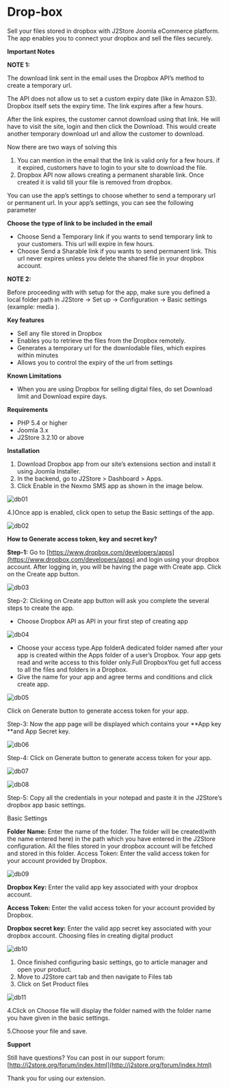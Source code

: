# Drop-box

Sell your files stored in dropbox with J2Store Joomla eCommerce platform. The app enables you to connect your dropbox and sell the files securely.

**Important Notes**

**NOTE 1:**

The download link sent in the email uses the Dropbox API’s method to create a temporary url.

The API does not allow us to set a custom expiry date \(like in Amazon S3\). Dropbox itself sets the expiry time. The link expires after a few hours.

After the link expires, the customer cannot download using that link. He will have to visit the site, login and then click the Download. This would create another temporary download url and allow the customer to download.

Now there are two ways of solving this

1. You can mention in the email that the link is valid only for a few hours. if it expired, customers have to login to your site to download the file.
2. Dropbox API now allows creating a permanent sharable link. Once created it is valid till your file is removed from dropbox.

You can use the app’s settings to choose whether to send a temporary url or permanent url. In your app’s settings, you can see the following parameter

**Choose the type of link to be included in the email**

* Choose Send a Temporary link if you wants to send temporary link to your customers. This url will expire in few hours.
* Choose Send a Sharable link if you wants to send permanent link. This url never expires unless you delete the shared file in your dropbox account.

**NOTE 2:**

Before proceeding with with setup for the app, make sure you defined a local folder path in J2Store -&gt; Set up -&gt; Configuration -&gt; Basic settings \(example: media \).

**Key features**

* Sell any file stored in Dropbox
* Enables you to retrieve the files from the Dropbox remotely.
* Generates a temporary url for the downlodable files, which expires within minutes
* Allows you to control the expiry of the url from settings

**Known Limitations**

* When you are using Dropbox for selling digital files, do set Download limit and Download expire days.

**Requirements**

* PHP 5.4 or higher
* Joomla 3.x
* J2Store 3.2.10 or above

**Installation**

1. Download Dropbox app from our site’s extensions section and install it using Joomla Installer.
2. In the backend, go to J2Store &gt; Dashboard &gt; Apps.
3. Click Enable in the Nexmo SMS app as shown in the image below.

![db01](https://raw.githubusercontent.com/j2store/doc-images/master/apps/drop-box/dropbox_01.png)

4.\)Once app is enabled, click open to setup the Basic settings of the app.

![db02](https://raw.githubusercontent.com/j2store/doc-images/master/apps/drop-box/dropbox_02.png)

**How to Generate access token, key and secret key?**

**Step-1:** Go to [https://www.dropbox.com/developers/apps](https://www.dropbox.com/developers/apps) and login using your dropbox account. After logging in, you will be having the page with Create app. Click on the Create app button.

![db03](https://raw.githubusercontent.com/j2store/doc-images/master/apps/drop-box/dropbox_03.png)

Step-2: Clicking on Create app button will ask you complete the several steps to create the app.

* Choose Dropbox API as API in your first step of creating app

![db04](https://raw.githubusercontent.com/j2store/doc-images/master/apps/drop-box/dropbox_04.png)



* Choose your access type.App folderA dedicated folder named after your app is created within the Apps folder of a user’s Dropbox. Your app gets read and write access to this folder only.Full DropboxYou get full access to all the files and folders in a Dropbox.
* Give the name for your app and agree terms and conditions and click create app.

![db05](https://raw.githubusercontent.com/j2store/doc-images/master/apps/drop-box/dropbox_05.png)

Click on Generate button to generate access token for your app.

Step-3: Now the app page will be displayed which contains your \*\*App key \*\*and App Secret key.

![db06](https://raw.githubusercontent.com/j2store/doc-images/master/apps/drop-box/dropbox_06.png)

Step-4: Click on Generate button to generate access token for your app.



![db07](https://raw.githubusercontent.com/j2store/doc-images/master/apps/drop-box/dropbox_07.png)

![db08](https://raw.githubusercontent.com/j2store/doc-images/master/apps/drop-box/dropbox_08.png)



Step-5: Copy all the credentials in your notepad and paste it in the J2Store’s dropbox app basic settings.

Basic Settings

**Folder Name:** Enter the name of the folder. The folder will be created\(with the name entered here\) in the path which you have entered in the J2Store configuration. All the files stored in your dropbox account will be fetched and stored in this folder. Access Token: Enter the valid access token for your account provided by Dropbox.

![db09](https://raw.githubusercontent.com/j2store/doc-images/master/apps/drop-box/dropbox_09.png)

**Dropbox Key:** Enter the valid app key associated with your dropbox account.

**Access Token:** Enter the valid access token for your account provided by Dropbox.

**Dropbox secret key:** Enter the valid app secret key associated with your dropbox account. Choosing files in creating digital product

![db10](https://raw.githubusercontent.com/j2store/doc-images/master/apps/drop-box/dropbox_10.png)

1. Once finished configuring basic settings, go to article manager and open your product.
2. Move to J2Store cart tab and then navigate to Files tab
3. Click on Set Product files

![db11](https://raw.githubusercontent.com/j2store/doc-images/master/apps/drop-box/dropbox_11.png)

4.Click on Choose file will display the folder named with the folder name you have given in the basic settings.

5.Choose your file and save.

**Support**

Still have questions? You can post in our support forum: [http://j2store.org/forum/index.html](http://j2store.org/forum/index.html)

Thank you for using our extension.

